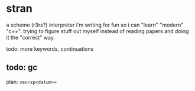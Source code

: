 # stran
a scheme (r3rs?) interpreter i'm writing for fun so i can "learn" "modern" "c++". trying to figure stuff out myself instead of reading papers and doing it the "correct" way.

todo: more keywords, continuations
## todo: gc
plan: `vec<sp<datum>>`
